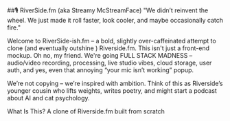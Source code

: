 ##🎙️ RiverSide.fm (aka Streamy McStreamFace)
"We didn’t reinvent the wheel. We just made it roll faster, look cooler, and maybe occasionally catch fire."

Welcome to RiverSide-ish.fm – a bold, slightly over-caffeinated attempt to clone (and eventually outshine ) Riverside.fm. This isn't just a front-end mockup. Oh no, my friend. We're going FULL STACK MADNESS – audio/video recording, processing, live studio vibes, cloud storage, user auth, and yes, even that annoying “your mic isn’t working” popup.

We’re not copying – we’re inspired with ambition. Think of this as Riverside’s younger cousin who lifts weights, writes poetry, and might start a podcast about AI and cat psychology.

 What Is This?
A clone of Riverside.fm built from scratch
